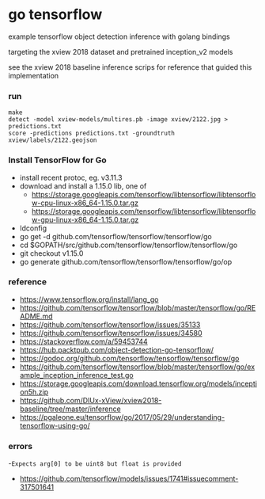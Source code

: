 go tensorflow
===

example tensorflow object detection inference with golang bindings

targeting the xview 2018 dataset and pretrained inception_v2 models

see the xview 2018 baseline inference scrips for reference that guided this implementation

### run

```shell script
make
detect -model xview-models/multires.pb -image xview/2122.jpg > predictions.txt
score -predictions predictions.txt -groundtruth xview/labels/2122.geojson
```


### Install TensorFlow for Go
- install recent protoc, eg. v3.11.3
- download and install a 1.15.0 lib, one of
  - https://storage.googleapis.com/tensorflow/libtensorflow/libtensorflow-cpu-linux-x86_64-1.15.0.tar.gz
  - https://storage.googleapis.com/tensorflow/libtensorflow/libtensorflow-gpu-linux-x86_64-1.15.0.tar.gz
- ldconfig
- go get -d github.com/tensorflow/tensorflow/tensorflow/go
- cd $GOPATH/src/github.com/tensorflow/tensorflow/tensorflow/go
- git checkout v1.15.0
- go generate github.com/tensorflow/tensorflow/tensorflow/go/op


### reference
- https://www.tensorflow.org/install/lang_go
- https://github.com/tensorflow/tensorflow/blob/master/tensorflow/go/README.md
- https://github.com/tensorflow/tensorflow/issues/35133
- https://github.com/tensorflow/tensorflow/issues/34580
- https://stackoverflow.com/a/59453744
- https://hub.packtpub.com/object-detection-go-tensorflow/
- https://godoc.org/github.com/tensorflow/tensorflow/tensorflow/go
- https://github.com/tensorflow/tensorflow/blob/master/tensorflow/go/example_inception_inference_test.go
- https://storage.googleapis.com/download.tensorflow.org/models/inception5h.zip
- https://github.com/DIUx-xView/xview2018-baseline/tree/master/inference
- https://pgaleone.eu/tensorflow/go/2017/05/29/understanding-tensorflow-using-go/


### errors
-`Expects arg[0] to be uint8 but float is provided`
  - https://github.com/tensorflow/models/issues/1741#issuecomment-317501641
  